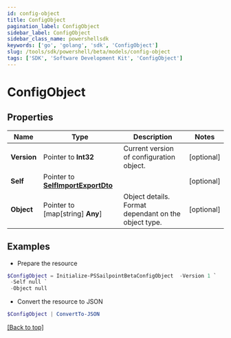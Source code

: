 ```yaml
---
id: config-object
title: ConfigObject
pagination_label: ConfigObject
sidebar_label: ConfigObject
sidebar_class_name: powershellsdk
keywords: ['go', 'golang', 'sdk', 'ConfigObject'] 
slug: /tools/sdk/powershell/beta/models/config-object
tags: ['SDK', 'Software Development Kit', 'ConfigObject']
---
```



# ConfigObject

## Properties

Name | Type | Description | Notes
------------ | ------------- | ------------- | -------------
**Version** |  Pointer to **Int32** | Current version of configuration object. | [optional] 
**Self** |  Pointer to [**SelfImportExportDto**](self-import-export-dto) |  | [optional] 
**Object** |  Pointer to [map[string] **Any**] | Object details. Format dependant on the object type. | [optional] 

## Examples

- Prepare the resource
```powershell
$ConfigObject = Initialize-PSSailpointBetaConfigObject  -Version 1 `
 -Self null `
 -Object null
```

- Convert the resource to JSON
```powershell
$ConfigObject | ConvertTo-JSON
```


[[Back to top]](#) 

